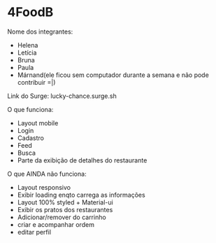 # 4FoodB

Nome dos integrantes: 
- Helena
- Letícia
- Bruna
- Paula
- Márnand(ele ficou sem computador durante a semana e não pode contribuir =|)

Link do Surge: lucky-chance.surge.sh

O que funciona:
- Layout mobile
- Login
- Cadastro
- Feed
- Busca
- Parte da exibição de detalhes do restaurante

O que AINDA não funciona: 
- Layout responsivo
- Exibir loading enqto carrega as informações
- Layout 100% styled + Material-ui
- Exibir os pratos dos restaurantes
- Adicionar/remover do carrinho
- criar e acompanhar ordem
- editar perfil